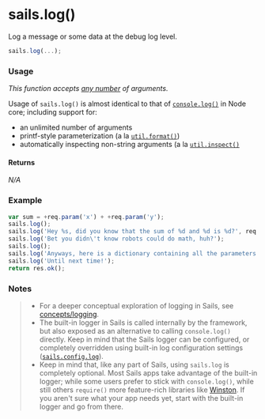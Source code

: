 # sails.log()

Log a message or some data at the debug log level.


```javascript
sails.log(...);
```


### Usage

_This function accepts [any number](https://en.wikipedia.org/wiki/Variadic_function) of arguments._

Usage of `sails.log()` is almost identical to that of [`console.log()`](https://nodejs.org/api/console.html#console_console_log_data) in Node core; including support for:
 - an unlimited number of arguments
 - printf-style parameterization (a la [`util.format()`](https://nodejs.org/api/util.html#util_util_format_format))
 - automatically inspecting non-string arguments (a la [`util.inspect()`](https://nodejs.org/api/util.html#util_util_inspect_object_options)


#### Returns

_N/A_



### Example

```javascript
var sum = +req.param('x') + +req.param('y');
sails.log();
sails.log('Hey %s, did you know that the sum of %d and %d is %d?', req.param('name'), +req.param('x'), +req.param('y'), sum);
sails.log('Bet you didn\'t know robots could do math, huh?');
sails.log();
sails.log('Anyways, here is a dictionary containing all the parameters I received in this request:', req.allParams());
sails.log('Until next time!');
return res.ok();
```

### Notes
> - For a deeper conceptual exploration of logging in Sails, see [concepts/logging](http://sailsjs.org/documentation/concepts/logging).
> - The built-in logger in Sails is called internally by the framework, but also exposed as an alternative to calling `console.log()` directly.  Keep in mind that the Sails logger can be configured, or completely overridden using built-in log configuration settings ([`sails.config.log`](http://sailsjs.org/documentation/reference/configuration/sails-config-log)).
> - Keep in mind that, like any part of Sails, using `sails.log` is completely optional.  Most Sails apps take advantage of the built-in logger; while some users prefer to stick with `console.log()`, while still others `require()` more feature-rich libraries like [Winston](https://www.npmjs.com/package/winston). If you aren't sure what your app needs yet, start with the built-in logger and go from there.

<docmeta name="displayName" value="sails.getRouteFor()">
